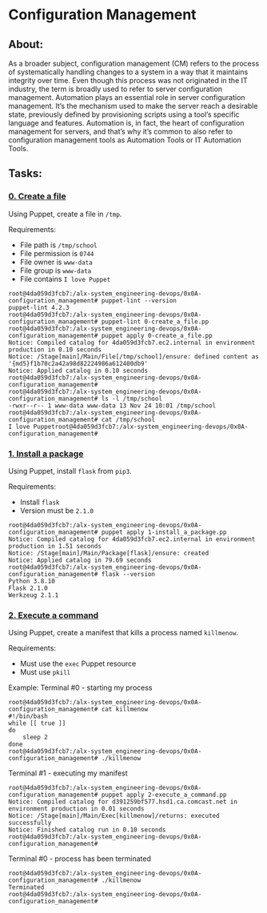 # Configuration Management
## About:
As a broader subject, configuration management (CM) refers to the process of systematically handling changes to a system in a way that it maintains integrity over time. Even though this process was not originated in the IT industry, the term is broadly used to refer to server configuration management. Automation plays an essential role in server configuration management. It’s the mechanism used to make the server reach a desirable state, previously defined by provisioning scripts using a tool’s specific language and features. Automation is, in fact, the heart of configuration management for servers, and that’s why it’s common to also refer to configuration management tools as Automation Tools or IT Automation Tools.

## Tasks:
### [0. Create a file](./0-create_a_file.pp)
Using Puppet, create a file in `/tmp`.

Requirements:

* File path is `/tmp/school`
* File permission is `0744`
* File owner is `www-data`
* File group is `www-data`
* File contains `I love Puppet`

```
root@4da059d3fcb7:/alx-system_engineering-devops/0x0A-configuration_management# puppet-lint --version
puppet-lint 4.2.3
root@4da059d3fcb7:/alx-system_engineering-devops/0x0A-configuration_management# puppet-lint 0-create_a_file.pp 
root@4da059d3fcb7:/alx-system_engineering-devops/0x0A-configuration_management# puppet apply 0-create_a_file.pp 
Notice: Compiled catalog for 4da059d3fcb7.ec2.internal in environment production in 0.10 seconds
Notice: /Stage[main]/Main/File[/tmp/school]/ensure: defined content as '{md5}f1b70c2a42a98d82224986a612400db9'
Notice: Applied catalog in 0.10 seconds
root@4da059d3fcb7:/alx-system_engineering-devops/0x0A-configuration_management# 
root@4da059d3fcb7:/alx-system_engineering-devops/0x0A-configuration_management# ls -l /tmp/school
-rwxr--r-- 1 www-data www-data 13 Nov 24 10:01 /tmp/school
root@4da059d3fcb7:/alx-system_engineering-devops/0x0A-configuration_management# cat /tmp/school
I love Puppetroot@4da059d3fcb7:/alx-system_engineering-devops/0x0A-configuration_management#
```

### [1. Install a package](./1-install_a_package.pp)
Using Puppet, install `flask` from `pip3`.

Requirements:

* Install `flask`
* Version must be `2.1.0`

```
root@4da059d3fcb7:/alx-system_engineering-devops/0x0A-configuration_management# puppet apply 1-install_a_package.pp 
Notice: Compiled catalog for 4da059d3fcb7.ec2.internal in environment production in 1.51 seconds
Notice: /Stage[main]/Main/Package[flask]/ensure: created
Notice: Applied catalog in 79.69 seconds
root@4da059d3fcb7:/alx-system_engineering-devops/0x0A-configuration_management# flask --version
Python 3.8.10
Flask 2.1.0
Werkzeug 2.1.1
```

### [2. Execute a command](./2-execute_a_command.pp)
Using Puppet, create a manifest that kills a process named `killmenow`.

Requirements:

* Must use the `exec` Puppet resource
* Must use `pkill`

Example:
Terminal #0 - starting my process

```
root@4da059d3fcb7:/alx-system_engineering-devops/0x0A-configuration_management# cat killmenow 
#!/bin/bash
while [[ true ]]
do
    sleep 2
done
root@4da059d3fcb7:/alx-system_engineering-devops/0x0A-configuration_management# ./killmenow 
```

Terminal #1 - executing my manifest

```
root@4da059d3fcb7:/alx-system_engineering-devops/0x0A-configuration_management# puppet apply 2-execute_a_command.pp
Notice: Compiled catalog for d391259bf577.hsd1.ca.comcast.net in environment production in 0.01 seconds
Notice: /Stage[main]/Main/Exec[killmenow]/returns: executed successfully
Notice: Finished catalog run in 0.10 seconds
root@4da059d3fcb7:/alx-system_engineering-devops/0x0A-configuration_management#
```

Terminal #0 - process has been terminated

```
root@4da059d3fcb7:/alx-system_engineering-devops/0x0A-configuration_management# ./killmenow 
Terminated
root@4da059d3fcb7:/alx-system_engineering-devops/0x0A-configuration_management#
```
